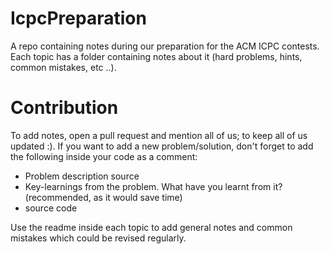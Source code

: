 # IcpcPreparation
A repo containing notes during our preparation for the ACM ICPC contests. Each topic has a folder containing notes about it (hard problems, hints, common mistakes, etc ..). 
# Contribution
To add notes, open a pull request and mention all of us; to keep all of us updated :).
If you want to add a new problem/solution, don't forget to add the following inside your code as a comment: 
- Problem description source
- Key-learnings from the problem. What have you learnt from it? (recommended, as it would save time)
- source code

Use the readme inside each topic to add general notes and common mistakes which could be revised regularly.
